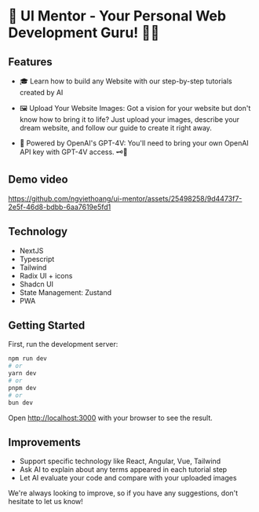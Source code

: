 # 🚀 UI Mentor - Your Personal Web Development Guru! 🧙‍♂️

## Features

- 🎓 Learn how to build any Website with our step-by-step tutorials created by AI

- 🖼️ Upload Your Website Images: Got a vision for your website but don't know how to bring it to life? Just upload your images, describe your dream website, and follow our guide to create it right away.

- 🤖 Powered by OpenAI's GPT-4V: You'll need to bring your own OpenAI API key with GPT-4V access. 🗝️🔮

## Demo video

https://github.com/ngviethoang/ui-mentor/assets/25498258/9d4473f7-2e5f-46d8-bdbb-6aa7619e5fd1


## Technology

- NextJS
- Typescript
- Tailwind
- Radix UI + icons
- Shadcn UI
- State Management: Zustand
- PWA

## Getting Started

First, run the development server:

```bash
npm run dev
# or
yarn dev
# or
pnpm dev
# or
bun dev
```

Open [http://localhost:3000](http://localhost:3000) with your browser to see the result.

## Improvements

- Support specific technology like React, Angular, Vue, Tailwind
- Ask AI to explain about any terms appeared in each tutorial step
- Let AI evaluate your code and compare with your uploaded images

We're always looking to improve, so if you have any suggestions, don't hesitate to let us know!

